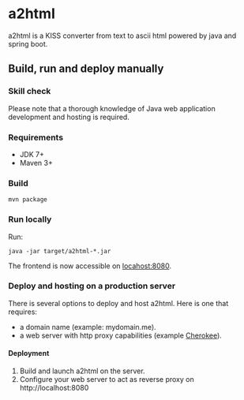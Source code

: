 # a2html

a2html is a KISS converter from text to ascii html powered by java and spring boot.

## Build, run and deploy manually

### Skill check

Please note that a thorough knowledge of Java web application development and hosting is required.

### Requirements

- JDK 7+
- Maven 3+

### Build

    mvn package

### Run locally

Run:

    java -jar target/a2html-*.jar

The frontend is now accessible on [locahost:8080](http://localhost:8080).

### Deploy and hosting on a production server

There is several options to deploy and host a2html. Here is one that requires:

- a domain name (example: mydomain.me).
- a web server with http proxy capabilities (example [Cherokee](http://cherokee-project.com/)).

#### Deployment

1. Build and launch a2html on the server.
2. Configure your web server to act as reverse proxy on http://localhost:8080
